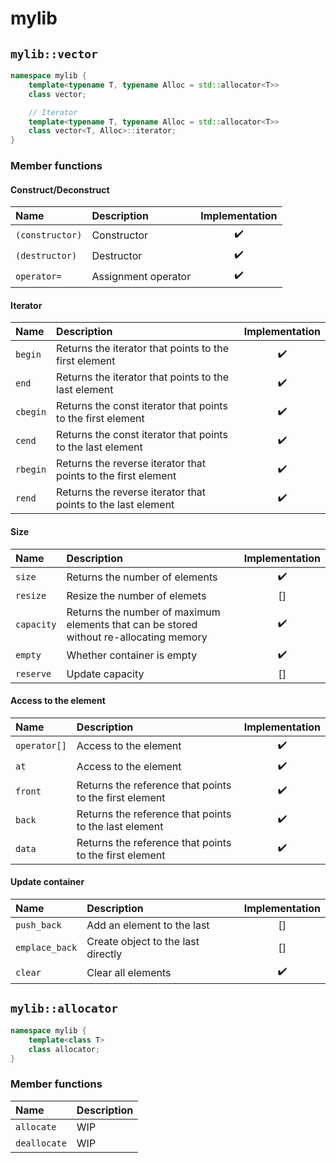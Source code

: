 # mylib

## `mylib::vector`

```cpp
namespace mylib {
    template<typename T, typename Alloc = std::allocator<T>>
    class vector;

    // Iterator
    template<typename T, typename Alloc = std::allocator<T>>
    class vector<T, Alloc>::iterator;
}
```

### Member functions

#### Construct/Deconstruct
| Name            | Description         | Implementation     |
|:----------------|:--------------------|:------------------:|
| `(constructor)` | Constructor         | :heavy_check_mark: |
| `(destructor)`  | Destructor          | :heavy_check_mark: |
| `operator=`     | Assignment operator | :heavy_check_mark: |

#### Iterator

| Name     | Description                                                   | Implementation     |
|:---------|:--------------------------------------------------------------|:------------------:|
| `begin`  | Returns the iterator that points to the first element         | :heavy_check_mark: |
| `end`    | Returns the iterator that points to the last element          | :heavy_check_mark: |
| `cbegin` | Returns the const iterator that points to the first element   | :heavy_check_mark: |
| `cend`   | Returns the const iterator that points to the last element    | :heavy_check_mark: |
| `rbegin` | Returns the reverse iterator that points to the first element | :heavy_check_mark: |
| `rend`   | Returns the reverse iterator that points to the last element  | :heavy_check_mark: |

#### Size

| Name       | Description                                                                            | Implementation     |
|:-----------|:---------------------------------------------------------------------------------------|:------------------:|
| `size`     | Returns the number of elements                                                         | :heavy_check_mark: |
| `resize`   | Resize the number of elemets                                                           | []                 |
| `capacity` | Returns the number of maximum elements that can be stored without re-allocating memory | :heavy_check_mark: |
| `empty`    | Whether container is empty                                                             | :heavy_check_mark: |
| `reserve`  | Update capacity                                                                        | []                 |

#### Access to the element

| Name         | Description                                            | Implementation     |
|:-------------|:-------------------------------------------------------|:------------------:|
| `operator[]` | Access to the element                                  | :heavy_check_mark: |
| `at`         | Access to the element                                  | :heavy_check_mark: |
| `front`      | Returns the reference that points to the first element | :heavy_check_mark: |
| `back`       | Returns the reference that points to the last element  | :heavy_check_mark: |
| `data`       | Returns the reference that points to the first element | :heavy_check_mark: |

#### Update container

| Name           | Description                        | Implementation     |
|:---------------|:-----------------------------------|:------------------:|
| `push_back`    | Add an element to the last         | []                 |
| `emplace_back` | Create object to the last directly | []                 |
| `clear`        | Clear all elements                 | :heavy_check_mark: |

## `mylib::allocator`

```cpp
namespace mylib {
    template<class T>
    class allocator;
}
```

### Member functions
| Name         | Description |
| :----------- | :---------- |
| `allocate`   | WIP         |
| `deallocate` | WIP         |
